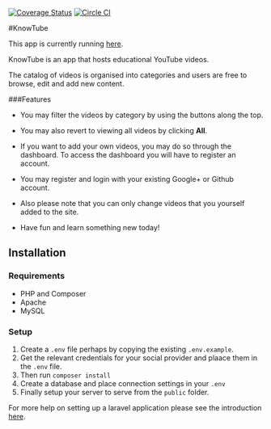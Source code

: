 [![Coverage Status](https://coveralls.io/repos/andela-bkagia/php-checkpoint-4/badge.svg?branch=develop&service=github)](https://coveralls.io/github/andela-bkagia/php-checkpoint-4?branch=develop)
[![Circle CI](https://circleci.com/gh/andela-bkagia/php-checkpoint-4/tree/develop.svg?style=svg)](https://circleci.com/gh/andela-bkagia/php-checkpoint-4/tree/develop)


#KnowTube

This app is currently running [here](https://knowtube.herokuapp.com).

KnowTube is an app that hosts educational YouTube videos.

The catalog of videos is organised into categories and
users are free to browse, edit and add new content.


###Features

- You may filter the videos by category by using the buttons
along the top.

- You may also revert to viewing all videos by clicking **All**.

- If you want to add your own videos, you may do so through
the dashboard. To access the dashboard you will have to
register an account.

- You may register and login with your existing Google+ or
Github account.

- Also please note that you can only change videos that you
yourself added to the site.

- Have fun and learn something new today!

## Installation
### Requirements
 - PHP and Composer
 - Apache
 - MySQL

### Setup

1. Create a `.env` file perhaps by copying the existing `.env.example`.
2. Get the relevant credentials for your social provider and plaace them
   in the `.env` file.
2. Then run `composer install`
3. Create a database and place connection settings in your `.env`
4. Finally setup your server to serve from the `public` folder.

For more help on setting up a laravel application please see the introduction [here](http://laravel.com/docs/5.1#installation).

